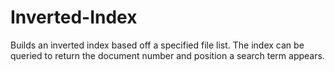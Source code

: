 # Inverted-Index

Builds an inverted index based off a specified file list. 
The index can be queried to return the document number and position a search term appears. 
